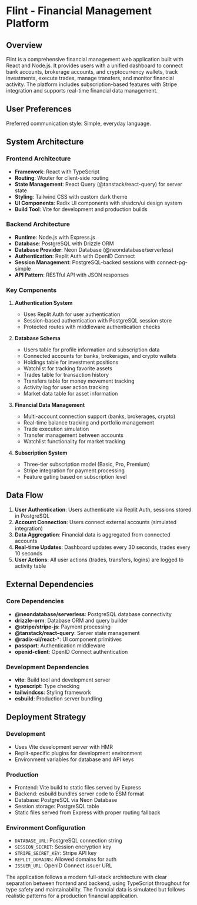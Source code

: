 # Flint - Financial Management Platform

## Overview

Flint is a comprehensive financial management web application built with React and Node.js. It provides users with a unified dashboard to connect bank accounts, brokerage accounts, and cryptocurrency wallets, track investments, execute trades, manage transfers, and monitor financial activity. The platform includes subscription-based features with Stripe integration and supports real-time financial data management.

## User Preferences

Preferred communication style: Simple, everyday language.

## System Architecture

### Frontend Architecture
- **Framework**: React with TypeScript
- **Routing**: Wouter for client-side routing
- **State Management**: React Query (@tanstack/react-query) for server state
- **Styling**: Tailwind CSS with custom dark theme
- **UI Components**: Radix UI components with shadcn/ui design system
- **Build Tool**: Vite for development and production builds

### Backend Architecture
- **Runtime**: Node.js with Express.js
- **Database**: PostgreSQL with Drizzle ORM
- **Database Provider**: Neon Database (@neondatabase/serverless)
- **Authentication**: Replit Auth with OpenID Connect
- **Session Management**: PostgreSQL-backed sessions with connect-pg-simple
- **API Pattern**: RESTful API with JSON responses

### Key Components

1. **Authentication System**
   - Uses Replit Auth for user authentication
   - Session-based authentication with PostgreSQL session store
   - Protected routes with middleware authentication checks

2. **Database Schema**
   - Users table for profile information and subscription data
   - Connected accounts for banks, brokerages, and crypto wallets
   - Holdings table for investment positions
   - Watchlist for tracking favorite assets
   - Trades table for transaction history
   - Transfers table for money movement tracking
   - Activity log for user action tracking
   - Market data table for asset information

3. **Financial Data Management**
   - Multi-account connection support (banks, brokerages, crypto)
   - Real-time balance tracking and portfolio management
   - Trade execution simulation
   - Transfer management between accounts
   - Watchlist functionality for market tracking

4. **Subscription System**
   - Three-tier subscription model (Basic, Pro, Premium)
   - Stripe integration for payment processing
   - Feature gating based on subscription level

## Data Flow

1. **User Authentication**: Users authenticate via Replit Auth, sessions stored in PostgreSQL
2. **Account Connection**: Users connect external accounts (simulated integration)
3. **Data Aggregation**: Financial data is aggregated from connected accounts
4. **Real-time Updates**: Dashboard updates every 30 seconds, trades every 10 seconds
5. **User Actions**: All user actions (trades, transfers, logins) are logged to activity table

## External Dependencies

### Core Dependencies
- **@neondatabase/serverless**: PostgreSQL database connectivity
- **drizzle-orm**: Database ORM and query builder
- **@stripe/stripe-js**: Payment processing
- **@tanstack/react-query**: Server state management
- **@radix-ui/react-***: UI component primitives
- **passport**: Authentication middleware
- **openid-client**: OpenID Connect authentication

### Development Dependencies
- **vite**: Build tool and development server
- **typescript**: Type checking
- **tailwindcss**: Styling framework
- **esbuild**: Production server bundling

## Deployment Strategy

### Development
- Uses Vite development server with HMR
- Replit-specific plugins for development environment
- Environment variables for database and API keys

### Production
- Frontend: Vite build to static files served by Express
- Backend: esbuild bundles server code to ESM format
- Database: PostgreSQL via Neon Database
- Session storage: PostgreSQL table
- Static files served from Express with proper routing fallback

### Environment Configuration
- `DATABASE_URL`: PostgreSQL connection string
- `SESSION_SECRET`: Session encryption key
- `STRIPE_SECRET_KEY`: Stripe API key
- `REPLIT_DOMAINS`: Allowed domains for auth
- `ISSUER_URL`: OpenID Connect issuer URL

The application follows a modern full-stack architecture with clear separation between frontend and backend, using TypeScript throughout for type safety and maintainability. The financial data is simulated but follows realistic patterns for a production financial application.